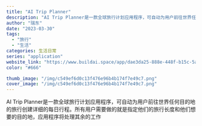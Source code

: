 ```yaml
---
title: "AI Trip Planner"
description: "AI Trip Planner是一款全球旅行计划应用程序，可自动为用户前往世界任何目的地的旅行创建详细的每日行程。所有用"
author: "瑞东"
date: "2023-03-30"
tags:
  - "旅行"
  - "生活"
categories: 生活日常
series: "application"
website_link: "https://www.buildai.space/app/dae3da25-888e-448f-b15c-5a20ca4ca961"
color: "#666"

thumb_image: "/img/c549ef6d0c13f476e96b4b174f7e49c7.png"
cover_image: "/img/c549ef6d0c13f476e96b4b174f7e49c7.png"
---
```


AI Trip Planner是一款全球旅行计划应用程序，可自动为用户前往世界任何目的地的旅行创建详细的每日行程。所有用户需要做的就是指定他们的旅行长度和他们想要的目的地，应用程序将处理其余的工作